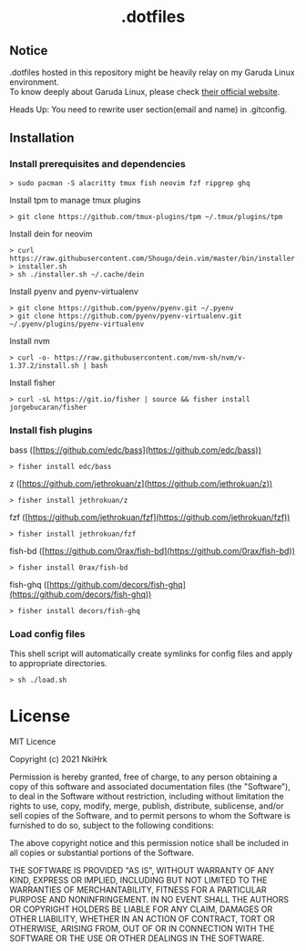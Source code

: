 # <p align="middle">.dotfiles</p>

## Notice

.dotfiles hosted in this repository might be heavily relay on my Garuda Linux environment.<br>
To know deeply about Garuda Linux, please check [their official website](https://garudalinux.org/).
<br>

Heads Up:
You need to rewrite user section(email and name) in .gitconfig.

## Installation

### Install prerequisites and dependencies

```console
> sudo pacman -S alacritty tmux fish neovim fzf ripgrep ghq
```

Install tpm to manage tmux plugins

```console
> git clone https://github.com/tmux-plugins/tpm ~/.tmux/plugins/tpm
```

Install dein for neovim

```console
> curl https://raw.githubusercontent.com/Shougo/dein.vim/master/bin/installer.sh > installer.sh
> sh ./installer.sh ~/.cache/dein
```

Install pyenv and pyenv-virtualenv

```console
> git clone https://github.com/pyenv/pyenv.git ~/.pyenv
> git clone https://github.com/pyenv/pyenv-virtualenv.git ~/.pyenv/plugins/pyenv-virtualenv
```

Install nvm

```console
> curl -o- https://raw.githubusercontent.com/nvm-sh/nvm/v-1.37.2/install.sh | bash
```

Install fisher

```console
> curl -sL https://git.io/fisher | source && fisher install jorgebucaran/fisher
```

### Install fish plugins

bass ([https://github.com/edc/bass](https://github.com/edc/bass))

```console
> fisher install edc/bass
```

z ([https://github.com/jethrokuan/z](https://github.com/jethrokuan/z))

```console
> fisher install jethrokuan/z
```

fzf ([https://github.com/jethrokuan/fzf](https://github.com/jethrokuan/fzf))

```console
> fisher install jethrokuan/fzf
```

fish-bd ([https://github.com/0rax/fish-bd](https://github.com/0rax/fish-bd))

```console
> fisher install 0rax/fish-bd
```

fish-ghq ([https://github.com/decors/fish-ghq](https://github.com/decors/fish-ghq))

```console
> fisher install decors/fish-ghq
```

### Load config files

This shell script will automatically create symlinks for config files and apply to appropriate directories.

```console
> sh ./load.sh
```

# License

MIT Licence

Copyright (c) 2021 NkiHrk

Permission is hereby granted, free of charge, to any person obtaining a copy of this software and associated documentation files (the "Software"), to deal in the Software without restriction, including without limitation the rights to use, copy, modify, merge, publish, distribute, sublicense, and/or sell copies of the Software, and to permit persons to whom the Software is furnished to do so, subject to the following conditions:

The above copyright notice and this permission notice shall be included in all copies or substantial portions of the Software.

THE SOFTWARE IS PROVIDED "AS IS", WITHOUT WARRANTY OF ANY KIND, EXPRESS OR IMPLIED, INCLUDING BUT NOT LIMITED TO THE WARRANTIES OF MERCHANTABILITY, FITNESS FOR A PARTICULAR PURPOSE AND NONINFRINGEMENT. IN NO EVENT SHALL THE AUTHORS OR COPYRIGHT HOLDERS BE LIABLE FOR ANY CLAIM, DAMAGES OR OTHER LIABILITY, WHETHER IN AN ACTION OF CONTRACT, TORT OR OTHERWISE, ARISING FROM, OUT OF OR IN CONNECTION WITH THE SOFTWARE OR THE USE OR OTHER DEALINGS IN THE SOFTWARE.
